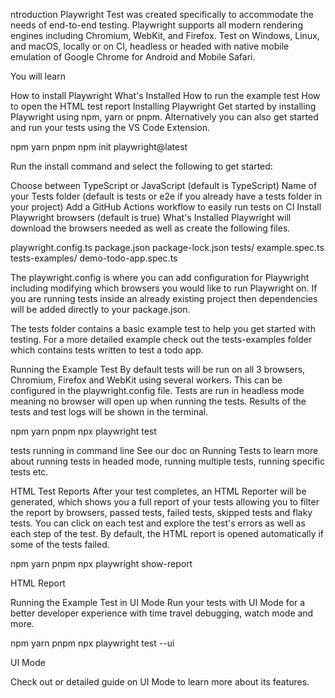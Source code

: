ntroduction
Playwright Test was created specifically to accommodate the needs of end-to-end testing. Playwright supports all modern rendering engines including Chromium, WebKit, and Firefox. Test on Windows, Linux, and macOS, locally or on CI, headless or headed with native mobile emulation of Google Chrome for Android and Mobile Safari.

You will learn

How to install Playwright
What's Installed
How to run the example test
How to open the HTML test report
Installing Playwright
Get started by installing Playwright using npm, yarn or pnpm. Alternatively you can also get started and run your tests using the VS Code Extension.

npm
yarn
pnpm
npm init playwright@latest

Run the install command and select the following to get started:

Choose between TypeScript or JavaScript (default is TypeScript)
Name of your Tests folder (default is tests or e2e if you already have a tests folder in your project)
Add a GitHub Actions workflow to easily run tests on CI
Install Playwright browsers (default is true)
What's Installed
Playwright will download the browsers needed as well as create the following files.

playwright.config.ts
package.json
package-lock.json
tests/
  example.spec.ts
tests-examples/
  demo-todo-app.spec.ts

The playwright.config is where you can add configuration for Playwright including modifying which browsers you would like to run Playwright on. If you are running tests inside an already existing project then dependencies will be added directly to your package.json.

The tests folder contains a basic example test to help you get started with testing. For a more detailed example check out the tests-examples folder which contains tests written to test a todo app.

Running the Example Test
By default tests will be run on all 3 browsers, Chromium, Firefox and WebKit using several workers. This can be configured in the playwright.config file. Tests are run in headless mode meaning no browser will open up when running the tests. Results of the tests and test logs will be shown in the terminal.

npm
yarn
pnpm
npx playwright test

tests running in command line See our doc on Running Tests to learn more about running tests in headed mode, running multiple tests, running specific tests etc.

HTML Test Reports
After your test completes, an HTML Reporter will be generated, which shows you a full report of your tests allowing you to filter the report by browsers, passed tests, failed tests, skipped tests and flaky tests. You can click on each test and explore the test's errors as well as each step of the test. By default, the HTML report is opened automatically if some of the tests failed.

npm
yarn
pnpm
npx playwright show-report

HTML Report

Running the Example Test in UI Mode
Run your tests with UI Mode for a better developer experience with time travel debugging, watch mode and more.

npm
yarn
pnpm
npx playwright test --ui

UI Mode

Check out or detailed guide on UI Mode to learn more about its features.
